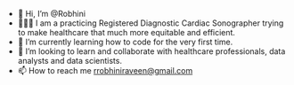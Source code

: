 - 👋 Hi, I’m @Robhini
- 👩🏽‍💻 I am a practicing Registered Diagnostic Cardiac Sonographer trying to make healthcare that much more equitable and efficient.
- 🌱 I’m currently learning how to code for the very first time.
- 💞️ I’m looking to learn and collaborate with healthcare professionals, data analysts and data scientists.
- 📫 How to reach me rrobhiniraveen@gmail.com

<!---
Robhini/Robhini is a ✨ special ✨ repository because its `README.md` (this file) appears on your GitHub profile.
You can click the Preview link to take a look at your changes.
--->
